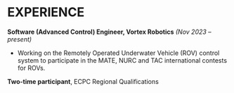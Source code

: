 # EXPERIENCE
**Software (Advanced Control) Engineer, Vortex Robotics** *(Nov 2023 – present)*

* Working on the Remotely Operated Underwater Vehicle (ROV) control system to participate in the MATE, 
NURC and TAC international contests for ROVs.

**Two-time participant**, ECPC Regional Qualifications